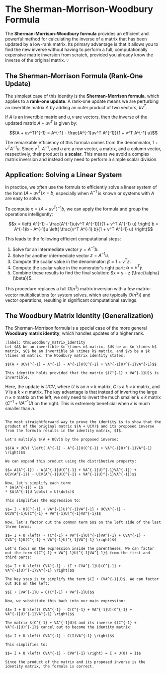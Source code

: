# The Sherman-Morrison-Woodbury Formula

The **Sherman-Morrison-Woodbury formula** provides an efficient and powerful method for calculating the inverse of a matrix that has been updated by a low-rank matrix. Its primary advantage is that it allows you to find the new inverse without having to perform a full, computationally expensive matrix inversion from scratch, provided you already know the inverse of the original matrix. 💡

## The Sherman-Morrison Formula (Rank-One Update)

The simplest case of this identity is the **Sherman-Morrison formula**, which applies to a **rank-one update**. A rank-one update means we are perturbing an invertible matrix $A$ by adding an outer product of two vectors, $uv^T$.

If $A$ is an invertible matrix and $u, v$ are vectors, then the inverse of the updated matrix $A + uv^T$ is given by:

$$(A + uv^T)^{-1} = A^{-1} - \frac{A^{-1}uv^T A^{-1}}{1 + v^T A^{-1} u}$$

The remarkable efficiency of this formula comes from the denominator, $1 + v^T A^{-1} u$. Since $v^T$, $A^{-1}$, and $u$ are a row vector, a matrix, and a column vector, respectively, their product is a **scalar**. This means we avoid a complex matrix inversion and instead only need to perform a simple scalar division.

## Application: Solving a Linear System

In practice, we often use the formula to efficiently solve a linear system of the form $(A + uv^T)x = b$, especially when $A^{-1}$ is known or systems with $A$ are easy to solve.

To compute $x = (A + uv^T)^{-1} b$, we can apply the formula and group the operations intelligently:

$$x = \left( A^{-1} - \frac{A^{-1}u(v^T A^{-1})}{1 + v^T A^{-1} u} \right) b = A^{-1}b - A^{-1}u \left( \frac{v^T A^{-1} b}{1 + v^T A^{-1} u} \right)$$

This leads to the following efficient computational steps:
1.  Solve for an intermediate vector $y = A^{-1}b$.
2.  Solve for another intermediate vector $z = A^{-1}u$.
3.  Compute the scalar value in the denominator: $\beta = 1 + v^T z$.
4.  Compute the scalar value in the numerator's right part: $\alpha = v^T y$.
5.  Combine these results to find the final solution: $x = y - z (\frac{\alpha}{\beta})$.

This procedure replaces a full $O(n^3)$ matrix inversion with a few matrix-vector multiplications (or system solves, which are typically $O(n^2)$) and vector operations, resulting in significant computational savings.

## The Woodbury Matrix Identity (Generalization)

The Sherman-Morrison formula is a special case of the more general **Woodbury matrix identity**, which handles updates of a higher rank. 

````{prf:theorem} The Woodbury Matrix Identity
:label: thm:woodbury_matrix_identity
Let $A$ be an invertible $n \times n$ matrix, $U$ be an $n \times k$ matrix, $C$ be an invertible $k \times k$ matrix, and $V$ be a $k \times n$ matrix. The Woodbury matrix identity states:

$$(A + UCV)^{-1} = A^{-1} - A^{-1}U(C^{-1} + VA^{-1}U)^{-1}VA^{-1}$$

This identity holds provided that the matrix $(C^{-1} + VA^{-1}U)$ is invertible.
````

Here, the update is $UCV$, where $U$ is an $n \times k$ matrix, $C$ is a $k \times k$ matrix, and $V$ is a $k \times n$ matrix. The key advantage is that instead of inverting the large $n \times n$ matrix on the left, we only need to invert the much smaller $k \times k$ matrix $(C^{-1} + VA^{-1}U)$ on the right. This is extremely beneficial when $k$ is much smaller than $n$.

````{prf:proof} Woodbury Matrix Identity

The most straightforward way to prove the identity is to show that the product of the original matrix $(A + UCV)$ and its proposed inverse from the formula results in the identity matrix, $I$.

Let's multiply $(A + UCV)$ by the proposed inverse:

$$(A + UCV) \left( A^{-1} - A^{-1}U(C^{-1} + VA^{-1}U)^{-1}VA^{-1} \right)$$

We can expand this product using the distributive property:

$$= A(A^{-1}) - A(A^{-1}U(C^{-1} + VA^{-1}U)^{-1}VA^{-1}) + UCV(A^{-1}) - UCV(A^{-1}U(C^{-1} + VA^{-1}U)^{-1}VA^{-1})$$

Now, let's simplify each term:
* $A(A^{-1}) = I$
* $A(A^{-1}U \dots) = U(\dots)$

This simplifies the expression to:

$$= I - U(C^{-1} + VA^{-1}U)^{-1}VA^{-1} + UCVA^{-1} - UCVA^{-1}U(C^{-1} + VA^{-1}U)^{-1}VA^{-1}$$

Now, let's factor out the common term $U$ on the left side of the last three terms:

$$= I + U \left( - (C^{-1} + VA^{-1}U)^{-1}VA^{-1} + CVA^{-1} - CVA^{-1}U(C^{-1} + VA^{-1}U)^{-1}VA^{-1} \right)$$

Let's focus on the expression inside the parentheses. We can factor out the term $(C^{-1} + VA^{-1}U)^{-1}VA^{-1}$ from the first and third parts:

$$= I + U \left( CVA^{-1} - (I + CVA^{-1}U)(C^{-1} + VA^{-1}U)^{-1}VA^{-1} \right)$$

The key step is to simplify the term $(I + CVA^{-1}U)$. We can factor out $C$ on the left:

$$I + CVA^{-1}U = C(C^{-1} + VA^{-1}U)$$

Now, we substitute this back into our main expression:

$$= I + U \left( CVA^{-1} - C(C^{-1} + VA^{-1}U)(C^{-1} + VA^{-1}U)^{-1}VA^{-1} \right)$$

The matrix $(C^{-1} + VA^{-1}U)$ and its inverse $(C^{-1} + VA^{-1}U)^{-1}$ cancel out to become the identity matrix:

$$= I + U \left( CVA^{-1} - C(I)VA^{-1} \right)$$

This simplifies to:

$$= I + U \left( CVA^{-1} - CVA^{-1} \right) = I + U(0) = I$$

Since the product of the matrix and its proposed inverse is the identity matrix, the formula is correct.

````